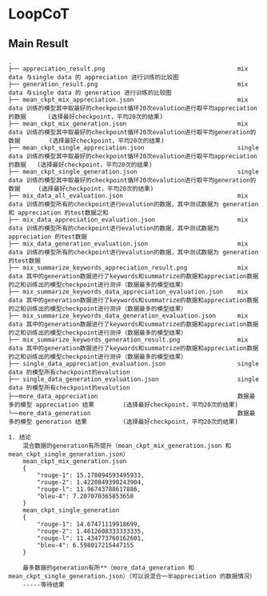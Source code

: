 # LoopCoT


## Main Result
    .
    ├── appreciation_result.png                                     mix data 与single data 的 appreciation 进行训练的比较图
    ├── generation_result.png                                       mix data 与single data 的 generation 进行训练的比较图
    ├── mean_ckpt_mix_appreciation.json                             mix data 训练的模型其中取最好的checkpoint循环20次evalution进行取平均appreciation的数据      (选择最好checkpoint，平均20次的结果)
    ├── mean_ckpt_mix_generation.json                               mix data 训练的模型其中取最好的checkpoint循环20次evalution进行取平均generation的数据        (选择最好checkpoint，平均20次的结果)
    ├── mean_ckpt_single_appreciation.json                          single data 训练的模型其中取最好的checkpoint循环20次evalution进行取平均appreciation的数据   (选择最好checkpoint，平均20次的结果)
    ├── mean_ckpt_single_generation.json                            single data 训练的模型其中取最好的checkpoint循环20次evalution进行取平均generation的数据     (选择最好checkpoint，平均20次的结果)
    ├── mix_data_all_evaluation.json                                mix data 训练的模型所有的checkpoint进行evalution的数据，其中测试数据为 generation 和 appreciation 的test数据之和
    ├── mix_data_appreciation_evaluation.json                       mix data 训练的模型所有的checkpoint进行evalution的数据，其中测试数据为 appreciation 的test数据
    ├── mix_data_generation_evaluation.json                         mix data 训练的模型所有的checkpoint进行evalution的数据，其中测试数据为 generation 的test数据
    ├── mix_summarize_keywords_appreciation_result.png              mix data 其中的generation数据进行了keywords和summatrize的数据和appreciation数据的之和训练出的模型checkpoint进行测评（数据最多的模型结果）
    ├── mix_summarize_keywords_data_appreciation_evaluation.json    mix data 其中的generation数据进行了keywords和summatrize的数据和appreciation数据的之和训练出的模型checkpoint进行测评（数据最多的模型结果）
    ├── mix_summarize_keywords_data_generation_evaluation.json      mix data 其中的generation数据进行了keywords和summatrize的数据和appreciation数据的之和训练出的模型checkpoint进行测评（数据最多的模型结果）
    ├── mix_summarize_keywords_generation_result.png                mix data 其中的generation数据进行了keywords和summatrize的数据和appreciation数据的之和训练出的模型checkpoint进行测评（数据最多的模型结果）
    ├── single_data_appreciation_evaluation.json                    single data 的模型所有checkpoint的evalution
    ├── single_data_generation_evaluation.json                      single data 的模型所有checkpoint的evalution
    ├──more_data_appreciation                                       数据最多的模型 appreciation 结果        (选择最好checkpoint，平均20次的结果)
    └──more_data_generation                                         数据最多的模型 generation 结果          (选择最好checkpoint，平均20次的结果)

    1. 结论
        混合数据的generation有所提升（mean_ckpt_mix_generation.json 和 mean_ckpt_single_generation.json）
        mean_ckpt_mix_generation.json
        {
            "rouge-1": 15.178094593495933,
            "rouge-2": 1.4220849390243904,
            "rouge-l": 11.96743788617886,
            "bleu-4": 7.207070365853658
        }
        mean_ckpt_single_generation
        {
            "rouge-1": 14.67471119918699,
            "rouge-2": 1.4612608333333335,
            "rouge-l": 11.434773760162601,
            "bleu-4": 6.598017215447155
        }

        最多数据的generation有所**（more_data_generation 和 mean_ckpt_single_generation.json）（可以说混合一半appreciation 的数据情况）
        -----等待结果


